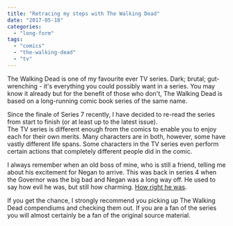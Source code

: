 ```yaml
---
title: "Retracing my steps with The Walking Dead"
date: "2017-05-18"
categories: 
  - "long-form"
tags: 
  - "comics"
  - "the-walking-dead"
  - "tv"
---
```


The Walking Dead is one of my favourite ever TV series. Dark; brutal; gut-wrenching - it's everything you could possibly want in a series. You may know it already but for the benefit of those who don't, The Walking Dead is based on a long-running comic book series of the same name.

Since the finale of Series 7 recently, I have decided to re-read the series from start to finish (or at least up to the latest issue).  
The TV series is different enough from the comics to enable you to enjoy each for their own merits. Many characters are in both, however, some have vastly different life spans. Some characters in the TV series even perform certain actions that completely different people did in the comic.

I always remember when an old boss of mine, who is still a friend, telling me about his excitement for Negan to arrive. This was back in series 4 when the Governor was the big bad and Negan was a long way off. He used to say how evil he was, but still how charming. [How right he was](/2016/10/word-bond-negan-shows-boss/).

If you get the chance, I strongly recommend you picking up The Walking Dead compendiums and checking them out. If you are a fan of the series you will almost certainly be a fan of the original source material.
